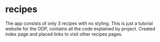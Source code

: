 # recipes

The app consists of only 3 recipes with no styling.
This is just a tutorial website for the ODP, contains all the code explained by project.
Created index page and placed links to visit other recipes pages.